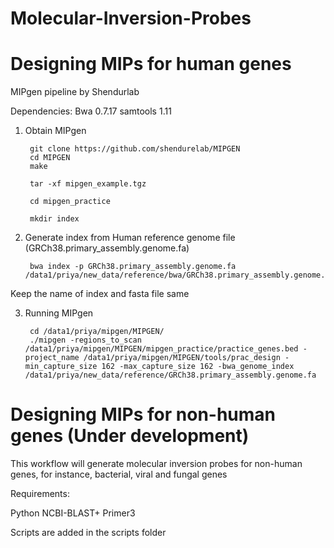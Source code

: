 # Molecular-Inversion-Probes


# Designing MIPs for human genes

MIPgen pipeline by Shendurlab 

Dependencies:
Bwa 0.7.17
samtools 1.11


1. Obtain MIPgen
    
        git clone https://github.com/shendurelab/MIPGEN
        cd MIPGEN
        make

        tar -xf mipgen_example.tgz

        cd mipgen_practice

        mkdir index

2. Generate index from Human reference genome file (GRCh38.primary_assembly.genome.fa)

        bwa index -p GRCh38.primary_assembly.genome.fa  /data1/priya/new_data/reference/bwa/GRCh38.primary_assembly.genome.fa  

Keep the name of index and fasta file same

3. Running MIPgen
        
        cd /data1/priya/mipgen/MIPGEN/
        ./mipgen -regions_to_scan /data1/priya/mipgen/MIPGEN/mipgen_practice/practice_genes.bed -project_name /data1/priya/mipgen/MIPGEN/tools/prac_design -min_capture_size 162 -max_capture_size 162 -bwa_genome_index /data1/priya/new_data/reference/GRCh38.primary_assembly.genome.fa



# Designing MIPs for non-human genes (Under development)
 

This workflow will generate molecular inversion probes for non-human genes, for instance, bacterial, viral and fungal genes

Requirements:

Python
NCBI-BLAST+
Primer3 

Scripts are added in the scripts folder

